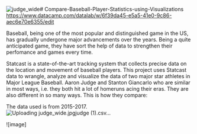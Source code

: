 ![judge_wide](https://github.com/user-attachments/assets/9fc61b79-6621-4f7b-9d5d-b8d705181c10)# Compare-Baseball-Player-Statistics-using-Visualizations
https://www.datacamp.com/datalab/w/6f39da45-e5a5-41e0-9c86-aec6e70e6355/edit

Baseball, being one of the most popular and distinguished game in the US, has gradually undergone major advancements over the years. Being a quite anticipated game, they have sort the help of data to strengthen their perfomance and games every time.

Statcast is a state-of-the-art tracking system that collects precise data on the location and movement of baseball players. This project uses Statcast data to wrangle, analyze and visualize the data of two major star athletes in Major League Baseball. Aaron Judge and Stanton Giancarlo who are similar in most ways, i.e. they both hit a lot of homeruns acing their eras. They are also different in so many ways. This is how they compare:

The data used is from 2015-2017.
![Uploading judge_wide.jpg[judge (1).csv](https://github.com/user-attachments/files/20862573/judge.1.csv)…]()

![image]
